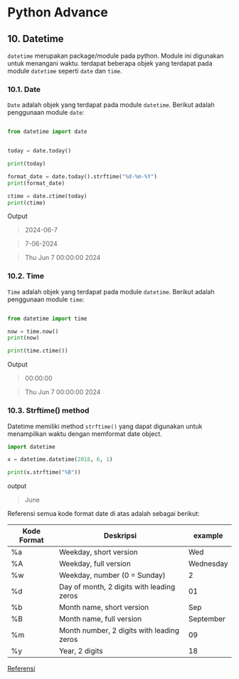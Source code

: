 <h1> Python Advance </h1>

## 10. Datetime

`datetime` merupakan package/module pada python. Module ini digunakan untuk menangani waktu. 
terdapat beberapa objek yang terdapat pada module `datetime` seperti `date` dan `time`.

### 10.1. Date

`Date` adalah objek yang terdapat pada module `datetime`.
Berikut adalah penggunaan module `date`:

```python

from datetime import date


today = date.today()

print(today)

format_date = date.today().strftime("%d-%m-%Y")
print(format_date)

ctime = date.ctime(today)
print(ctime)

```

Output
> 2024-06-7

> 7-06-2024

> Thu Jun  7 00:00:00 2024

### 10.2. Time

`Time` adalah objek yang terdapat pada module `datetime`.
Berikut adalah penggunaan module `time`:

```python

from datetime import time

now = time.now()
print(now)

print(time.ctime())
```

Output
> 00:00:00

> Thu Jun  7 00:00:00 2024

### 10.3. Strftime() method

Datetime memiliki method `strftime()` yang dapat digunakan untuk menampilkan waktu dengan memformat date object.


```python
import datetime

x = datetime.datetime(2018, 6, 1)

print(x.strftime("%B"))
```
output
> June

Referensi semua kode format date di atas adalah sebagai berikut:

| Kode Format | Deskripsi | example |
|-------------|-----------|---------|
| %a | Weekday, short version | Wed |
| %A | Weekday, full version | Wednesday |
| %w | Weekday, number (0 = Sunday) | 2 |
| %d | Day of month, 2 digits with leading zeros | 01 |
| %b | Month name, short version | Sep |
| %B | Month name, full version | September |
| %m | Month number, 2 digits with leading zeros | 09 |
| %y | Year, 2 digits | 18 |

[Referensi](https://www.w3schools.com/python/python_datetime.asp)

